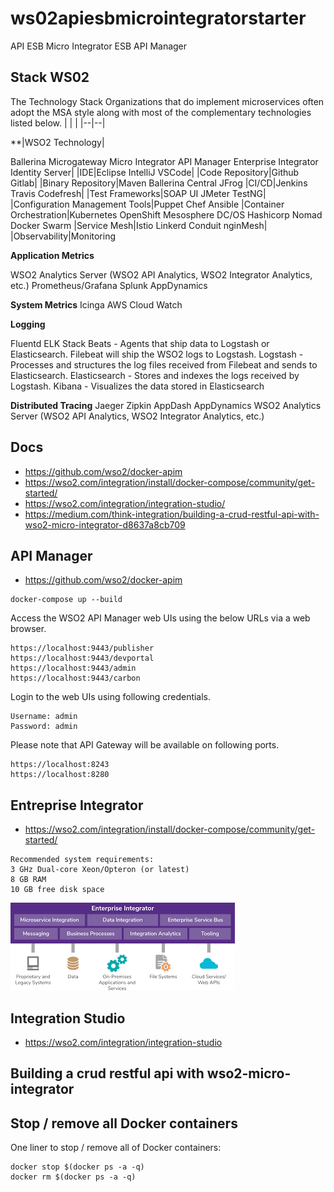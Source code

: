 # ws02apiesbmicrointegratorstarter
API  ESB  Micro Integrator ESB  API Manager

## Stack WS02

The Technology Stack Organizations that do implement microservices often adopt the MSA style along with most of the complementary technologies listed below. | | | |--|--| 

**|WSO2 Technology|

Ballerina
Microgateway
Micro Integrator
API Manager
Enterprise Integrator
Identity Server| |IDE|Eclipse
IntelliJ
VSCode| |Code Repository|Github
Gitlab| |Binary Repository|Maven
Ballerina Central
JFrog
|CI/CD|Jenkins
Travis
Codefresh| |Test Frameworks|SOAP UI
JMeter
TestNG| |Configuration Management Tools|Puppet
Chef
Ansible
|Container Orchestration|Kubernetes
OpenShift
Mesosphere
DC/OS
Hashicorp
Nomad
Docker Swarm |Service Mesh|Istio
Linkerd
Conduit
nginMesh| |Observability|Monitoring

**Application Metrics**

WSO2 Analytics Server (WSO2 API Analytics, WSO2 Integrator Analytics, etc.)
Prometheus/Grafana
Splunk
AppDynamics

**System Metrics**
Icinga
AWS Cloud Watch

**Logging**

Fluentd
ELK Stack
Beats - Agents that ship data to Logstash or Elasticsearch. Filebeat will ship the WSO2 logs to Logstash.
Logstash - Processes and structures the log files received from Filebeat and sends to Elasticsearch.
Elasticsearch - Stores and indexes the logs received by Logstash.
Kibana - Visualizes the data stored in Elasticsearch

**Distributed Tracing**
Jaeger
Zipkin
AppDash
AppDynamics
WSO2 Analytics Server (WSO2 API Analytics, WSO2 Integrator Analytics, etc.)

##  Docs
- https://github.com/wso2/docker-apim
- https://wso2.com/integration/install/docker-compose/community/get-started/
- https://wso2.com/integration/integration-studio/
- https://medium.com/think-integration/building-a-crud-restful-api-with-wso2-micro-integrator-d8637a8cb709

## API  Manager

* https://github.com/wso2/docker-apim

```
docker-compose up --build
```

Access the WSO2 API Manager web UIs using the below URLs via a web browser.
```
https://localhost:9443/publisher
https://localhost:9443/devportal
https://localhost:9443/admin
https://localhost:9443/carbon
```
Login to the web UIs using following credentials.

```
Username: admin
Password: admin
```

Please note that API Gateway will be available on following ports.
```
https://localhost:8243
https://localhost:8280
```

## Entreprise Integrator

- https://wso2.com/integration/install/docker-compose/community/get-started/
```
Recommended system requirements:
3 GHz Dual-core Xeon/Opteron (or latest)
8 GB RAM
10 GB free disk space
```

![EI Components](https://github.com/sanogotech/ws02apiesbmicrointegratorstarter/blob/main/docs/EIComponents.png)

## Integration Studio
- https://wso2.com/integration/integration-studio

##  Building a crud restful api with wso2-micro-integrator

## Stop / remove all Docker containers

One liner to stop / remove all of Docker containers:
```
docker stop $(docker ps -a -q)
docker rm $(docker ps -a -q)
```
